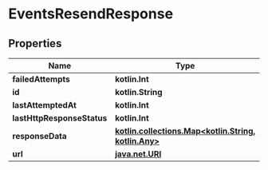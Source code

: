 
# EventsResendResponse

## Properties
Name | Type | Description | Notes
------------ | ------------- | ------------- | -------------
**failedAttempts** | **kotlin.Int** |  |  [optional]
**id** | **kotlin.String** |  |  [optional]
**lastAttemptedAt** | **kotlin.Int** |  |  [optional]
**lastHttpResponseStatus** | **kotlin.Int** |  |  [optional]
**responseData** | [**kotlin.collections.Map&lt;kotlin.String, kotlin.Any&gt;**](kotlin.Any.md) |  |  [optional]
**url** | [**java.net.URI**](java.net.URI.md) |  |  [optional]



